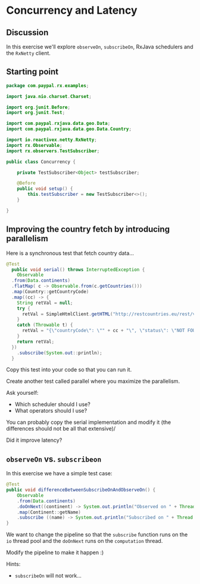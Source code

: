 # Concurrency and Latency

## Discussion

In this exercise we'll explore `observeOn`, `subscribeOn`, RxJava schedulers and the `RxNetty` client.

## Starting point

```java
package com.paypal.rx.examples;

import java.nio.charset.Charset;

import org.junit.Before;
import org.junit.Test;

import com.paypal.rxjava.data.geo.Data;
import com.paypal.rxjava.data.geo.Data.Country;

import io.reactivex.netty.RxNetty;
import rx.Observable;
import rx.observers.TestSubscriber;

public class Concurrency {

	private TestSubscriber<Object> testSubscriber;

	@Before
	public void setup() {
		this.testSubscriber = new TestSubscriber<>();
	}

}

```

## Improving the country fetch by introducing parallelism

Here is a synchronous test that fetch country data...

```java
@Test
  public void serial() throws InterruptedException {
    Observable
  .from(Data.continents)
  .flatMap( c -> Observable.from(c.getCountries()))
  .map(Country::getCountryCode)
  .map((cc) -> {
    String retVal = null;
    try {
      retVal = SimpleHtmlClient.getHTML("http://restcountries.eu/rest/v2/alpha/" + cc);
    }
    catch (Throwable t) {
      retVal = "{\"countryCode\": \"" + cc + "\", \"status\": \"NOT FOUND\"}";
    }
    return retVal;
  })
    .subscribe(System.out::println);
  }
```

Copy this test into your code so that you can run it.

Create another test called parallel where you maximize the parallelism.

Ask yourself:

* Which scheduler should I use?
* What operators should I use?

You can probably copy the serial implementation and modify it (the differences should not be all that extensive)/

Did it improve latency?

## `observeOn` vs. `subscribeon`

In this exercise we have a simple test case:

```java
@Test
public void differenceBetweenSubscribeOnAndObserveOn() {
    Observable
    .from(Data.continents)
    .doOnNext((continent) -> System.out.println("Observed on " + Thread.currentThread().getName() + " and received " + continent.getName()))
    .map(Continent::getName)
    .subscribe ((name) -> System.out.println("Subscribed on " + Thread.currentThread().getName() + " and received " + name));
}
```

We want to change the pipeline so that the `subscribe` function runs on the `io` thread pool and the `doOnNext` runs on the `computation` thread.

Modify the pipeline to make it happen :)

Hints:
* `subscribeOn` will not work...
